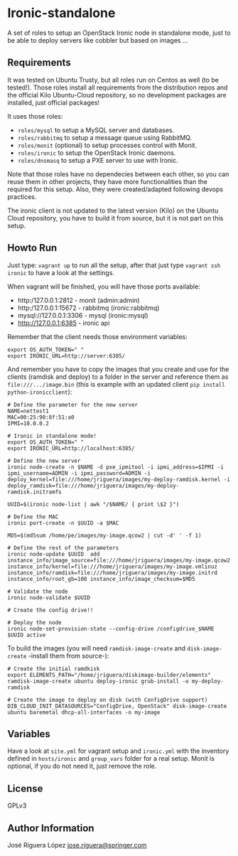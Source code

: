 Ironic-standalone
=================

A set of roles to setup an OpenStack Ironic node in standalone mode, 
just to be able to deploy servers like cobbler but based on images ...

Requirements
------------

It was tested on Ubuntu Trusty, but all roles run on Centos as well 
(to be tested!). Those roles install all requirements from the 
distribution repos and the official Kilo Ubuntu-Cloud repository,
so no development packages are installed, just official packages!

It uses those roles:

 * `roles/mysql` to setup a MySQL server and databases.
 * `roles/rabbitmq` to setup a message queue using RabbitMQ.
 * `roles/monit` (optional) to setup processes control with Monit.
 * `roles/ironic` to setup the OpenStack Ironic daemons.
 * `roles/dnsmasq` to setup a PXE server to use with Ironic.

Note that those roles have no dependecies between each other, so you 
can reuse them in other projects, they have more functionalities than 
the required for this setup. Also, they were created/adapted following 
devops practices.
 
The ironic client is not updated to the latest version (Kilo) on the
Ubuntu Cloud repository, you have to build it from source, but it is 
not part on this setup.

Howto Run
---------

Just type: `vagrant up` to run all the setup, after that just type
`vagrant ssh ironic` to have a look at the settings.

When vagrant will be finished, you will have those ports available:

 * http:/127.0.0.1:2812 - monit (admin:admin) 
 * http:/127.0.0.1:15672 - rabbitmq (ironic:rabbitmq)
 * mysql://127.0.0.1:3306 - mysql (ironic:mysql)
 * http://127.0.0.1:6385 - ironic api
 

Remember that the client needs those environment variables:
```
export OS_AUTH_TOKEN=" "
export IRONIC_URL=http://server:6385/
```

And remember you have to copy the images that you create and use for the 
clients (ramdisk and deploy) to a folder in the server and reference them as 
`file:///.../image.bin` (this is example with an updated client `pip install python-ironicclient`):

```
# Define the parameter for the new server
NAME=nettest1
MAC=00:25:90:8f:51:a0
IPMI=10.0.0.2
 
# Ironic in standalone mode!
export OS_AUTH_TOKEN=" "
export IRONIC_URL=http://localhost:6385/
 
# Define the new server
ironic node-create -n $NAME -d pxe_ipmitool -i ipmi_address=$IPMI -i ipmi_username=ADMIN -i ipmi_password=ADMIN -i deploy_kernel=file:///home/jriguera/images/my-deploy-ramdisk.kernel -i deploy_ramdisk=file:///home/jriguera/images/my-deploy-ramdisk.initramfs
 
UUID=$(ironic node-list | awk "/$NAME/ { print \$2 }")
 
# Define the MAC
ironic port-create -n $UUID -a $MAC
 
MD5=$(md5sum /home/pe/images/my-image.qcow2 | cut -d' ' -f 1)
 
# Define the rest of the parameters
ironic node-update $UUID  add instance_info/image_source=file:///home/jriguera/images/my-image.qcow2 instance_info/kernel=file:///home/jriguera/images/my-image.vmlinuz instance_info/ramdisk=file:///home/jriguera/images/my-image.initrd instance_info/root_gb=100 instance_info/image_checksum=$MD5
 
# Validate the node
ironic node-validate $UUID
 
# Create the config drive!!
 
# Deploy the node
ironic node-set-provision-state --config-drive /configdrive_$NAME $UUID active
```

To build the images (you will need `ramdisk-image-create` and `disk-image-create` -install them from source-):

```
# Create the initial ramdkisk
export ELEMENTS_PATH="/home/jriguera/diskimage-builder/elements" 
ramdisk-image-create ubuntu deploy-ironic grub-install -o my-deploy-ramdisk
 
# Create the image to deploy on disk (with ConfigDrive support)
DIB_CLOUD_INIT_DATASOURCES="ConfigDrive, OpenStack" disk-image-create ubuntu baremetal dhcp-all-interfaces -o my-image
```

Variables
---------

Have a look at `site.yml` for vagrant setup and `ironic.yml` with the 
inventory defined in `hosts/ironic` and `group_vars` folder for a real setup.
Monit is optional, if you do not need it, just remove the role.


License
-------

GPLv3

Author Information
------------------

José Riguera López <jose.riguera@springer.com>
